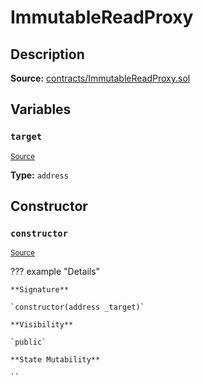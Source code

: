 # ImmutableReadProxy

## Description

**Source:** [contracts/ImmutableReadProxy.sol](https://github.com/Synthetixio/synthetix/tree/v2.99.1/contracts/ImmutableReadProxy.sol)

## Variables

### `target`

<sub>[Source](https://github.com/Synthetixio/synthetix/tree/v2.99.1/contracts/ImmutableReadProxy.sol#L9)</sub>

**Type:** `address`

## Constructor

### `constructor`

<sub>[Source](https://github.com/Synthetixio/synthetix/tree/v2.99.1/contracts/ImmutableReadProxy.sol#L11)</sub>

??? example "Details"

    **Signature**

    `constructor(address _target)`

    **Visibility**

    `public`

    **State Mutability**

    ``

